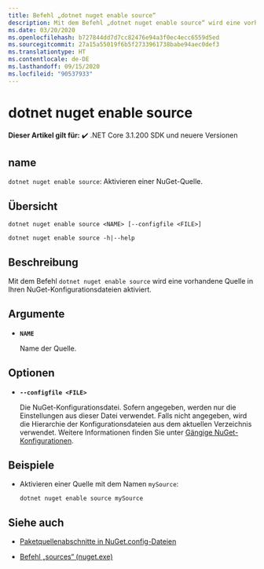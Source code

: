 ```yaml
---
title: Befehl „dotnet nuget enable source“
description: Mit dem Befehl „dotnet nuget enable source“ wird eine vorhandene Quelle in Ihren NuGet-Konfigurationsdateien aktiviert.
ms.date: 03/20/2020
ms.openlocfilehash: b727844dd7d7cc82476e94a3f0ec4ecc6559d5ed
ms.sourcegitcommit: 27a15a55019f6b5f2733961738babe94aec0def3
ms.translationtype: HT
ms.contentlocale: de-DE
ms.lasthandoff: 09/15/2020
ms.locfileid: "90537933"
---
```

# <a name="dotnet-nuget-enable-source"></a>dotnet nuget enable source

**Dieser Artikel gilt für:** ✔️ .NET Core 3.1.200 SDK und neuere Versionen

## <a name="name"></a>name

`dotnet nuget enable source`: Aktivieren einer NuGet-Quelle.

## <a name="synopsis"></a>Übersicht

```dotnetcli
dotnet nuget enable source <NAME> [--configfile <FILE>]

dotnet nuget enable source -h|--help
```

## <a name="description"></a>Beschreibung

Mit dem Befehl `dotnet nuget enable source` wird eine vorhandene Quelle in Ihren NuGet-Konfigurationsdateien aktiviert.

## <a name="arguments"></a>Argumente

- **`NAME`**

  Name der Quelle.

## <a name="options"></a>Optionen

- **`--configfile <FILE>`**

  Die NuGet-Konfigurationsdatei. Sofern angegeben, werden nur die Einstellungen aus dieser Datei verwendet. Falls nicht angegeben, wird die Hierarchie der Konfigurationsdateien aus dem aktuellen Verzeichnis verwendet. Weitere Informationen finden Sie unter [Gängige NuGet-Konfigurationen](/nuget/consume-packages/configuring-nuget-behavior).

## <a name="examples"></a>Beispiele

- Aktivieren einer Quelle mit dem Namen `mySource`:

  ```dotnetcli
  dotnet nuget enable source mySource
  ```

## <a name="see-also"></a>Siehe auch

- [Paketquellenabschnitte in NuGet.config-Dateien](/nuget/reference/nuget-config-file#package-source-sections)

- [Befehl „sources“ (nuget.exe)](/nuget/reference/cli-reference/cli-ref-sources)
